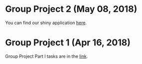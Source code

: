 # Group Project 2 (May 08, 2018)

You can find our shiny application [here](shiny.R).


# Group Project 1 (Apr 16, 2018)

Group Project Part I tasks are in the [link](Group_Project_Part_1.html).


